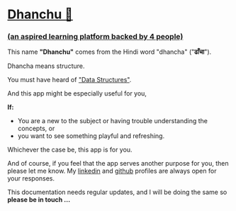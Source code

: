 # <u>Dhanchu 🫏</u>

### <u>(an aspired learning platform backed by 4 people)</u>

This name **"Dhanchu"** comes from the Hindi word "dhancha" ("**ढाँचा**").

Dhancha means structure.

You must have heard of <u>"Data Structures"</u>.

And this app might be especially useful for you,

**If:**

<ul>
<li> You are a new to the subject or having trouble understanding the concepts, or </li>
<li> you want to see something playful and refreshing. </li>
</ul>

Whichever the case be, this app is for you.

And of course, if you feel that the app serves another purpose for you, then please let me know.
My [linkedin](www.linkedin.com/in/notjatin) and [github](@notjatin) profiles are always open for your responses.

This documentation needs regular updates, and I will be doing the same
so **please be in touch ...**

